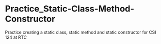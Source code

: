 # Practice_Static-Class-Method-Constructor
 Practice creating a static class, static method and static constructor for CSI 124 at RTC

